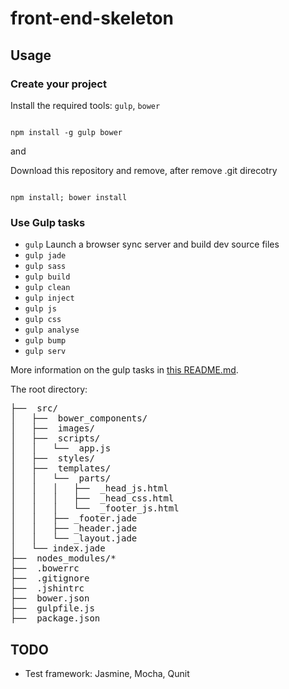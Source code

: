 # front-end-skeleton 

## Usage

### Create your project

Install the required tools: `gulp`, `bower`
```

npm install -g gulp bower
```

and

Download this repository and remove, after remove .git direcotry
```

npm install; bower install
```

### Use Gulp tasks

* `gulp` Launch a browser sync server and build dev source files
* `gulp jade` 
* `gulp sass`
* `gulp build`
* `gulp clean`
* `gulp inject`
* `gulp js`
* `gulp css`
* `gulp analyse`
* `gulp bump`
* `gulp serv`

More information on the gulp tasks in [this README.md](app/templates/gulp/README.md).

The root directory:
<pre>
├──  src/
│   ├──  bower_components/
│   ├──  images/
│   ├──  scripts/
│   │   └──  app.js
│   ├──  styles/
│   ├──  templates/
│   │   └──  parts/
│   │   │   ├──  _head_js.html
│   │   │   ├──  _head_css.html
│   │   │   └──  _footer_js.html
│   │   ├── _footer.jade
│   │   ├── _header.jade
│   │   └── _layout.jade
│   └── index.jade
├──  nodes_modules/*
├──  .bowerrc
├──  .gitignore
├──  .jshintrc
├──  bower.json
├──  gulpfile.js
├──  package.json
</pre>

## **TODO**
* Test framework: Jasmine, Mocha, Qunit